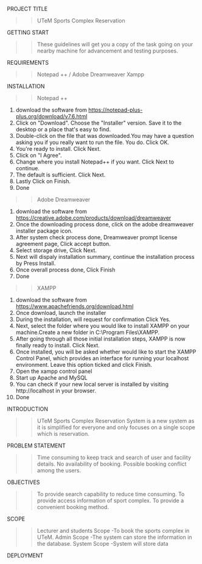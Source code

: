 PROJECT TITLE
>> UTeM Sports Complex Reservation 

GETTING START
>>These guidelines will get you a copy of the task going on your nearby machine for advancement and testing purposes.

REQUIREMENTS
>> Notepad ++ / Adobe Dreamweaver
>> Xampp 

INSTALLATION
>>Notepad ++
  1) download the software from https://notepad-plus-plus.org/download/v7.6.html
  2) Click on "Download". Choose the "Installer" version. Save it to the desktop or a place that's easy to find.
  3) Double-click on the file that was downloaded.You may have a question asking you if you really want to run the file. You do. Click OK.
  4) You're ready to install. Click Next.
  5) Click on "I Agree". 
  6) Change where you install Notepad++ if you want. Click Next to continue. 
  7) The default is sufficient. Click Next. 
  8) Lastly Click on Finish.
  9) Done 
>>Adobe Dreamweaver
  1) download the software from https://creative.adobe.com/products/download/dreamweaver
  2) Once the downloading process done, click on the adobe dreamweaver installer package icon.
  3) After system check process done, Dreamweaver prompt license agreement page, Click accept button.
  4) Select storage drive, Click Next.
  5) Next will dispaly installation summary, continue the installation process by Press Install.
  6) Once overall process done, Click Finish
  7) Done 
>>XAMPP
  1) download the software from https://www.apachefriends.org/download.html
  2) Once download, launch the installer
  3) During the installation, will request for confirmation Click Yes.
  4) Next, select the folder where you would like to install XAMPP on your machine.Create a new folder in C:\Program Files\XAMPP.
  5) After going through all those initial installation steps, XAMPP is now finally ready to install. Click Next.
  6) Once installed, you will be asked whether would like to start the XAMPP Control Panel, which provides an interface for running your localhost environment. Leave this option ticked and click Finish.
  7) Open the xampp control panel
  8) Start up Apache and MySQL
  9) You can check if your new local server is installed by visiting http://localhost in your browser.
  10) Done
  
INTRODUCTION
>>UTeM Sports Complex Reservation System is a new system as it is simplified for everyone and only focuses on a single scope which is reservation.
  
PROBLEM STATEMENT
>> Time consuming to keep track and search of user and facility details.
>> No availability of booking.
>> Possible booking conflict among the users.

OBJECTIVES
>> To provide search capability to reduce time consuming. 
>> To provide access information of sport complex.
>> To provide a convenient booking method.

SCOPE
>> Lecturer and students Scope
   -To book the sports complex in UTeM.
>> Admin Scope
   -The system can store the information in the database.
>> System Scope
   -System will store data

DEPLOYMENT
>> 
